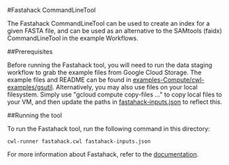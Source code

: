 #Fastahack CommandLineTool

The Fastahack CommandLineTool can be used to create an index for a given FASTA file, and can be used as an alternative to the SAMtools (faidx) CommandLineTool in the example Workflows. 

##Prerequisites

Before running the Fastahack tool, you will need to run the data staging workflow to grab the example files from Google Cloud Storage.  The example files and README can be found in [examples-Compute/cwl-examples/gsutil](../gsutil).  Alternatively, you may also use files on your local filesystem.  Simply use "gcloud compute copy-files ..." to copy local files to your VM, and then update the paths in [fastahack-inputs.json](./fastahack-inputs.json) to reflect this.

##Running the tool

To run the Fastahack tool, run the following command in this directory:

```
cwl-runner fastahack.cwl fastahack-inputs.json
```

For more information about Fastahack, refer to the [documentation](https://github.com/ekg/fastahack).

